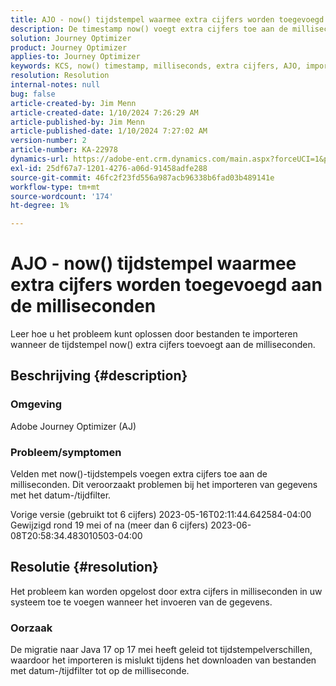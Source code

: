 ```yaml
---
title: AJO - now() tijdstempel waarmee extra cijfers worden toegevoegd aan de milliseconden
description: De timestamp now() voegt extra cijfers toe aan de milliseconden, waardoor het importeren mislukt.
solution: Journey Optimizer
product: Journey Optimizer
applies-to: Journey Optimizer
keywords: KCS, now() timestamp, milliseconds, extra cijfers, AJO, importfout, Adobe Journey Optimizer, Java 17
resolution: Resolution
internal-notes: null
bug: false
article-created-by: Jim Menn
article-created-date: 1/10/2024 7:26:29 AM
article-published-by: Jim Menn
article-published-date: 1/10/2024 7:27:02 AM
version-number: 2
article-number: KA-22978
dynamics-url: https://adobe-ent.crm.dynamics.com/main.aspx?forceUCI=1&pagetype=entityrecord&etn=knowledgearticle&id=86db618c-89af-ee11-a569-6045bd006268
exl-id: 25df67a7-1201-4276-a06d-91458adfe288
source-git-commit: 46fc2f23fd556a987acb96338b6fad03b489141e
workflow-type: tm+mt
source-wordcount: '174'
ht-degree: 1%

---
```


# AJO - now() tijdstempel waarmee extra cijfers worden toegevoegd aan de milliseconden


Leer hoe u het probleem kunt oplossen door bestanden te importeren wanneer de tijdstempel now() extra cijfers toevoegt aan de milliseconden.

## Beschrijving {#description}


### Omgeving

Adobe Journey Optimizer (AJ)

### Probleem/symptomen

Velden met now()-tijdstempels voegen extra cijfers toe aan de milliseconden. Dit veroorzaakt problemen bij het importeren van gegevens met het datum-/tijdfilter.

Vorige versie (gebruikt tot 6 cijfers) 2023-05-16T02:11:44.642584-04:00 Gewijzigd rond 19 mei of na (meer dan 6 cijfers) 2023-06-08T20:58:34.483010503-04:00


## Resolutie {#resolution}


Het probleem kan worden opgelost door extra cijfers in milliseconden in uw systeem toe te voegen wanneer het invoeren van de gegevens.

### Oorzaak

De migratie naar Java 17 op 17 mei heeft geleid tot tijdstempelverschillen, waardoor het importeren is mislukt tijdens het downloaden van bestanden met datum-/tijdfilter tot op de milliseconde.
